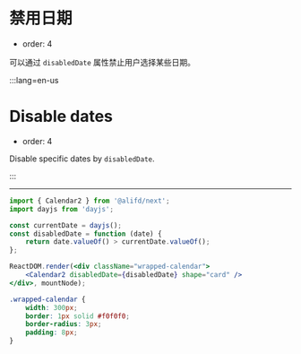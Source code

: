 # 禁用日期

- order: 4

可以通过 `disabledDate` 属性禁止用户选择某些日期。

:::lang=en-us
# Disable dates

- order: 4

Disable specific dates by `disabledDate`.

:::

---

````jsx
import { Calendar2 } from '@alifd/next';
import dayjs from 'dayjs';

const currentDate = dayjs();
const disabledDate = function (date) {
    return date.valueOf() > currentDate.valueOf();
};

ReactDOM.render(<div className="wrapped-calendar">
    <Calendar2 disabledDate={disabledDate} shape="card" />
</div>, mountNode);
````

````css
.wrapped-calendar {
    width: 300px;
    border: 1px solid #f0f0f0;
    border-radius: 3px;
    padding: 8px;
}
````
